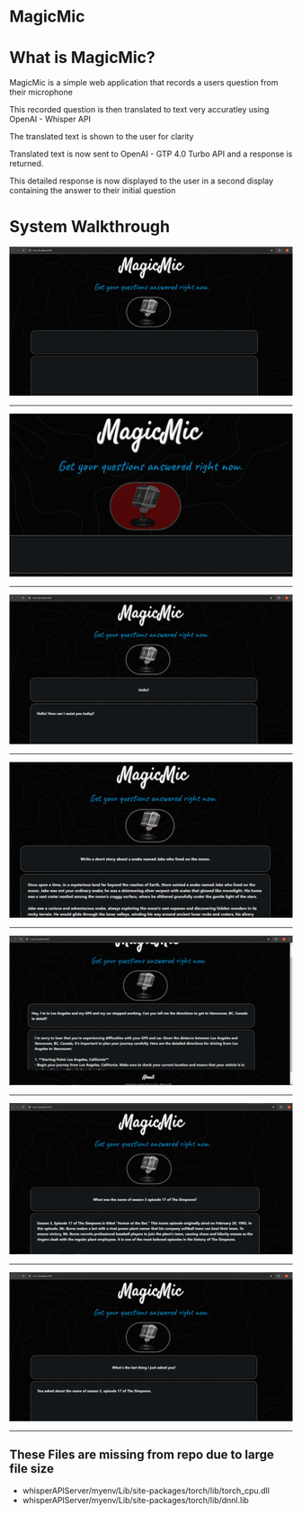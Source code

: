 # MagicMic




# What is MagicMic?
   MagicMic is a simple web application that records a users question from their microphone
   
   This recorded question is then translated to text very accuratley using OpenAI - Whisper API
   
   The translated text is shown to the user for clarity
   
   Translated text is now sent to OpenAI - GTP 4.0 Turbo API and a response is returned.
   
   This detailed response is now displayed to the user in a second display containing the answer to their initial question

   

# System Walkthrough

![Alt text](sampleImages/magicmic1.PNG "Optional title")

---

![Alt text](sampleImages/magicmic2.PNG "Optional title")

---

![Alt text](sampleImages/magicmic3.PNG "Optional title")

---

![Alt text](sampleImages/magicmic4.PNG "Optional title")

---

![Alt text](sampleImages/magicmic5.PNG "Optional title")

---

![Alt text](sampleImages/magicmic6.PNG "Optional title")

---

![Alt text](sampleImages/magicmic7.PNG "Optional title")

---


## These Files are missing from repo due to large file size
   - whisperAPIServer/myenv/Lib/site-packages/torch/lib/torch_cpu.dll
   - whisperAPIServer/myenv/Lib/site-packages/torch/lib/dnnl.lib
